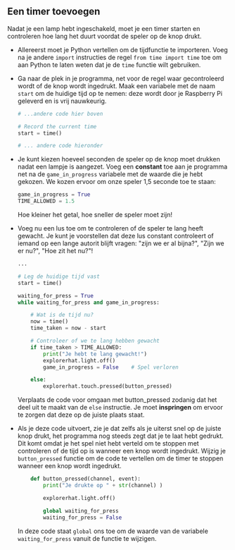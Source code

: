 ## Een timer toevoegen

Nadat je een lamp hebt ingeschakeld, moet je een timer starten en controleren hoe lang het duurt voordat de speler op de knop drukt.

- Allereerst moet je Python vertellen om de tijdfunctie te importeren. Voeg na je andere `import` instructies de regel `from time import time` toe om aan Python te laten weten dat je de `time` functie wilt gebruiken.

- Ga naar de plek in je programma, net voor de regel waar gecontroleerd wordt of de knop wordt ingedrukt. Maak een variabele met de naam `start` om de huidige tijd op te nemen: deze wordt door je Raspberry Pi geleverd en is vrij nauwkeurig.
    
    ```python
    # ...andere code hier boven
    
    # Record the current time
    start = time()
    
    # ... andere code hieronder
    
    ```

- Je kunt kiezen hoeveel seconden de speler op de knop moet drukken nadat een lampje is aangezet. Voeg een **constant** toe aan je programma net na de `game_in_progress` variabele met de waarde die je hebt gekozen. We kozen ervoor om onze speler 1,5 seconde toe te staan:
    
    ```python
    game_in_progress = True
    TIME_ALLOWED = 1.5
    
    ```
    
    Hoe kleiner het getal, hoe sneller de speler moet zijn!

- Voeg nu een lus toe om te controleren of de speler te lang heeft gewacht. Je kunt je voorstellen dat deze lus constant controleert of iemand op een lange autorit blijft vragen: "zijn we er al bijna?", "Zijn we er nu?", "Hoe zit het nu?"!
    
    ```python
    ...
    
    # Leg de huidige tijd vast
    start = time()
    
    waiting_for_press = True
    while waiting_for_press and game_in_progress:
    
        # Wat is de tijd nu?
        now = time()
        time_taken = now - start
    
        # Controleer of we te lang hebben gewacht
        if time_taken > TIME_ALLOWED:
            print("Je hebt te lang gewacht!")
            explorerhat.light.off()
            game_in_progress = False    # Spel verloren
    
        else:
            explorerhat.touch.pressed(button_pressed)
    
    
    ```
    
    Verplaats de code voor omgaan met button_pressed zodanig dat het deel uit te maakt van de `else` instructie. Je moet **inspringen** om ervoor te zorgen dat deze op de juiste plaats staat.

- Als je deze code uitvoert, zie je dat zelfs als je uiterst snel op de juiste knop drukt, het programma nog steeds zegt dat je te laat hebt gedrukt. Dit komt omdat je het spel niet hebt verteld om te stoppen met controleren of de tijd op is wanneer een knop wordt ingedrukt. Wijzig je `button_pressed` functie om de code te vertellen om de timer te stoppen wanneer een knop wordt ingedrukt.
    
    ```python
        def button_pressed(channel, event):
            print("Je drukte op " + str(channel) )
    
            explorerhat.light.off()
    
            global waiting_for_press
            waiting_for_press = False
    
    ```
    
    In deze code staat `global` ons toe om de waarde van de variabele `waiting_for_press` vanuit de functie te wijzigen.